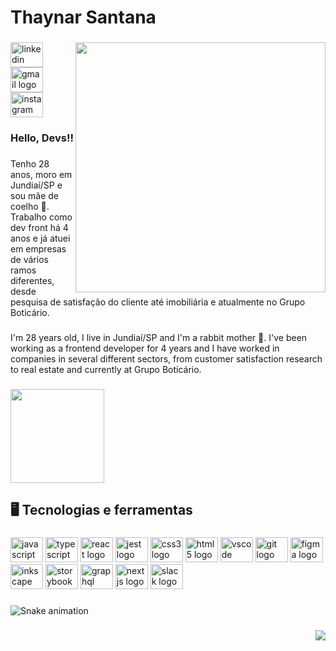 <h1 align="left">Thaynar Santana</h1>

###
<img align="right" height="400" src="https://github.com/ThayLoft/images/blob/main/Captura%20de%20Tela%202022-06-14%20a%CC%80s%2021.11.39.png?raw=true"  />

###
<div align="left">
  <a href="https://www.linkedin.com/in/thaynar-santana/" target="_blank">
    <img src="https://raw.githubusercontent.com/maurodesouza/profile-readme-generator/master/src/assets/icons/social/linkedin/default.svg" width="52" height="40" alt="linkedin logo"  />
  </a>
  <a href="thaynar.santana@loft.com.br" target="_blank">
    <img src="https://raw.githubusercontent.com/maurodesouza/profile-readme-generator/master/src/assets/icons/social/gmail/default.svg" width="52" height="40" alt="gmail logo"  />
  </a>
  <a href="https://www.instagram.com/thaynarsantana/" target="_blank">
    <img src="https://raw.githubusercontent.com/maurodesouza/profile-readme-generator/master/src/assets/icons/social/instagram/default.svg" width="52" height="40" alt="instagram logo"  />
  </a>
</div>

###
<h3 align="left">Hello, Devs!!</h3>

###
<p align="left">Tenho 28 anos, moro em Jundiaí/SP e sou mãe de coelho 🐰. Trabalho como dev front há 4 anos e já atuei em empresas de vários ramos diferentes, desde pesquisa de satisfação do cliente até imobiliária e atualmente no Grupo Boticário.</p>

###
<p align="left">I'm 28 years old, I live in Jundiaí/SP and I'm a rabbit mother 🐰. I've been working as a frontend developer for 4 years and I have worked in companies in several different sectors, from customer satisfaction research to real estate and currently at Grupo Boticário.</p>

###
<div align="left">
  <img height="150" src="https://64.media.tumblr.com/c3c1983d1052a3835c4eb85e879f6515/tumblr_n6jy09xhWb1qdnrero2_400.gifv"  />
</div>

###
<h2 align="left">🖥️  Tecnologias e ferramentas</h2>

###
<div align="left">
  <img src="https://cdn.jsdelivr.net/gh/devicons/devicon/icons/javascript/javascript-original.svg" height="40" width="52" alt="javascript logo"  />
  <img src="https://cdn.jsdelivr.net/gh/devicons/devicon/icons/typescript/typescript-original.svg" height="40" width="52" alt="typescript logo"  />
  <img src="https://cdn.jsdelivr.net/gh/devicons/devicon/icons/react/react-original.svg" height="40" width="52" alt="react logo"  />
  <img src="https://cdn.jsdelivr.net/gh/devicons/devicon/icons/jest/jest-plain.svg" height="40" width="52" alt="jest logo"  />
  <img src="https://cdn.jsdelivr.net/gh/devicons/devicon/icons/css3/css3-original.svg" height="40" width="52" alt="css3 logo"  />
  <img src="https://cdn.jsdelivr.net/gh/devicons/devicon/icons/html5/html5-original.svg" height="40" width="52" alt="html5 logo"  />
  <img src="https://cdn.jsdelivr.net/gh/devicons/devicon/icons/vscode/vscode-original.svg" height="40" width="52" alt="vscode logo"  />
  <img src="https://cdn.jsdelivr.net/gh/devicons/devicon/icons/git/git-original.svg" height="40" width="52" alt="git logo"  />
  <img src="https://cdn.jsdelivr.net/gh/devicons/devicon/icons/figma/figma-original.svg" height="40" width="52" alt="figma logo"  />
  <img src="https://cdn.jsdelivr.net/gh/devicons/devicon/icons/inkscape/inkscape-original.svg" height="40" width="52" alt="inkscape logo"  />
  <img src="https://cdn.jsdelivr.net/gh/devicons/devicon/icons/storybook/storybook-original.svg" height="40" width="52" alt="storybook logo"  />
  <img src="https://cdn.jsdelivr.net/gh/devicons/devicon/icons/graphql/graphql-plain.svg" height="40" width="52" alt="graphql logo"  />
  <img src="https://cdn.jsdelivr.net/gh/devicons/devicon/icons/nextjs/nextjs-original.svg" height="40" width="52" alt="nextjs logo"  />
  <img src="https://cdn.jsdelivr.net/gh/devicons/devicon/icons/slack/slack-original.svg" height="40" width="52" alt="slack logo"  />
</div>

###
###
![Snake animation](https://github.com/ThayLoft/ThayLoft/blob/output/github-contribution-grid-snake.svg)


###
<div align="right">
  <img src="https://visitor-badge.laobi.icu/badge?page_id=ThayLoft.ThayLoft&left_color=blue&right_color=blueviolet"  />
</div>

###
